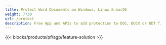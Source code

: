 ```yaml
---
title: Protect Word Documents on Windows, Linux & macOS 
weight: 7730
url: /protect
description: Free App and APIs to add protection to DOC, DOCX or ODT files
---
```


{{< blocks/products/pf/agp/feature-solution >}} 

